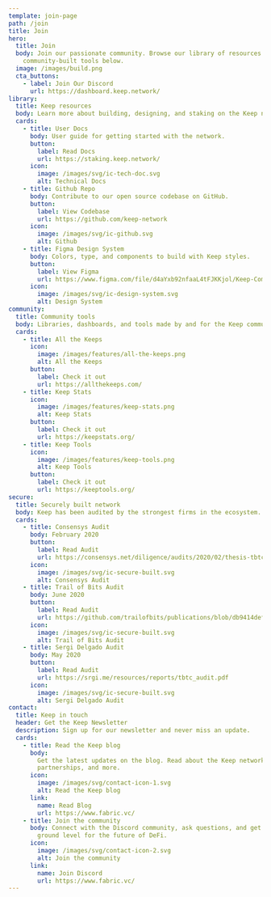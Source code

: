 ```yaml
---
template: join-page
path: /join
title: Join
hero:
  title: Join
  body: Join our passionate community. Browse our library of resources and
    community-built tools below.
  image: /images/build.png
  cta_buttons:
    - label: Join Our Discord
      url: https://dashboard.keep.network/
library:
  title: Keep resources
  body: Learn more about building, designing, and staking on the Keep network.
  cards:
    - title: User Docs
      body: User guide for getting started with the network.
      button:
        label: Read Docs
        url: https://staking.keep.network/
      icon:
        image: /images/svg/ic-tech-doc.svg
        alt: Technical Docs
    - title: Github Repo
      body: Contribute to our open source codebase on GitHub.
      button:
        label: View Codebase
        url: https://github.com/keep-network
      icon:
        image: /images/svg/ic-github.svg
        alt: Github
    - title: Figma Design System
      body: Colors, type, and components to build with Keep styles.
      button:
        label: View Figma
        url: https://www.figma.com/file/d4aYxb92nfaaL4tFJKKjol/Keep-Community-Design-System
      icon:
        image: /images/svg/ic-design-system.svg
        alt: Design System
community:
  title: Community tools
  body: Libraries, dashboards, and tools made by and for the Keep community.
  cards:
    - title: All the Keeps
      icon:
        image: /images/features/all-the-keeps.png
        alt: All the Keeps
      button:
        label: Check it out
        url: https://allthekeeps.com/
    - title: Keep Stats
      icon:
        image: /images/features/keep-stats.png
        alt: Keep Stats
      button:
        label: Check it out
        url: https://keepstats.org/
    - title: Keep Tools
      icon:
        image: /images/features/keep-tools.png
        alt: Keep Tools
      button:
        label: Check it out
        url: https://keeptools.org/
secure:
  title: Securely built network
  body: Keep has been audited by the strongest firms in the ecosystem.
  cards:
    - title: Consensys Audit
      body: February 2020
      button:
        label: Read Audit
        url: https://consensys.net/diligence/audits/2020/02/thesis-tbtc-and-keep
      icon:
        image: /images/svg/ic-secure-built.svg
        alt: Consensys Audit
    - title: Trail of Bits Audit
      body: June 2020
      button:
        label: Read Audit
        url: https://github.com/trailofbits/publications/blob/db9414def9f575465a47fef5489eb54d9c543eb5/reviews/thesis-summary.pdf
      icon:
        image: /images/svg/ic-secure-built.svg
        alt: Trail of Bits Audit
    - title: Sergi Delgado Audit
      body: May 2020
      button:
        label: Read Audit
        url: https://srgi.me/resources/reports/tbtc_audit.pdf
      icon:
        image: /images/svg/ic-secure-built.svg
        alt: Sergi Delgado Audit
contact:
  title: Keep in touch
  header: Get the Keep Newsletter
  description: Sign up for our newsletter and never miss an update.
  cards:
    - title: Read the Keep blog
      body:
        Get the latest updates on the blog. Read about the Keep network, tBTC,
        partnerships, and more.
      icon:
        image: /images/svg/contact-icon-1.svg
        alt: Read the Keep blog
      link:
        name: Read Blog
        url: https://www.fabric.vc/
    - title: Join the community
      body: Connect with the Discord community, ask questions, and get in on the
        ground level for the future of DeFi.
      icon:
        image: /images/svg/contact-icon-2.svg
        alt: Join the community
      link:
        name: Join Discord
        url: https://www.fabric.vc/
---
```

